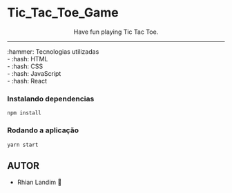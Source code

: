  # Tic_Tac_Toe_Game
<p align="center">
  
</p>
<p align="center">Have fun playing Tic Tac Toe.</p>
 <hr />
:hammer: Tecnologias utilizadas <br>
  - :hash: HTML <br/>
  - :hash:  CSS <br/>
  - :hash: JavaScript <br/>
  - :hash: React <br/>
 
 ### Instalando dependencias
`npm install`
### Rodando a aplicação
`yarn start`



## AUTOR
  - Rhian Landim :rocket:

